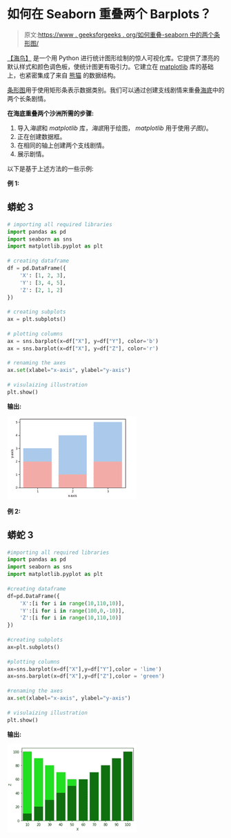 # 如何在 Seaborn 重叠两个 Barplots？

> 原文:[https://www . geeksforgeeks . org/如何重叠-seaborn 中的两个条形图/](https://www.geeksforgeeks.org/how-to-overlap-two-barplots-in-seaborn/)

[【海鸟】](https://www.geeksforgeeks.org/introduction-to-seaborn-python/) 是一个用 Python 进行统计图形绘制的惊人可视化库。它提供了漂亮的默认样式和颜色调色板，使统计图更有吸引力。它建立在 [matplotlib](https://www.geeksforgeeks.org/python-introduction-matplotlib/) 库的基础上，也紧密集成了来自 [熊猫](https://www.geeksforgeeks.org/introduction-to-pandas-in-python/) 的数据结构。

[条形图](https://www.geeksforgeeks.org/seaborn-barplot-method-in-python/)用于使用矩形条表示数据类别。我们可以通过创建支线剧情来重叠[海底](https://www.geeksforgeeks.org/introduction-to-seaborn-python/)中的两个长条剧情。

**在海底重叠两个沙洲所需的步骤:**

1.  导入*海底*和 *matplotlib* 库，*海底*用于绘图， *matplotlib* 用于使用*子图()*。
2.  正在创建数据框。
3.  在相同的轴上创建两个支线剧情。
4.  展示剧情。

以下是基于上述方法的一些示例:

**例 1:**

## 蟒蛇 3

```py
# importing all required libraries
import pandas as pd
import seaborn as sns
import matplotlib.pyplot as plt

# creating dataframe
df = pd.DataFrame({
    'X': [1, 2, 3],
    'Y': [3, 4, 5],
    'Z': [2, 1, 2]
})

# creating subplots
ax = plt.subplots()

# plotting columns
ax = sns.barplot(x=df["X"], y=df["Y"], color='b')
ax = sns.barplot(x=df["X"], y=df["Z"], color='r')

# renaming the axes
ax.set(xlabel="x-axis", ylabel="y-axis")

# visulaizing illustration
plt.show()
```

**输出:**

![](img/64257f8ceb8823c2f7d710d36e86d000.png)

**例 2:**

## 蟒蛇 3

```py
#importing all required libraries
import pandas as pd
import seaborn as sns
import matplotlib.pyplot as plt

#creating dataframe
df=pd.DataFrame({
    'X':[i for i in range(10,110,10)],
    'Y':[i for i in range(100,0,-10)],
    'Z':[i for i in range(10,110,10)]
})

#creating subplots
ax=plt.subplots()

#plotting columns
ax=sns.barplot(x=df["X"],y=df["Y"],color = 'lime')
ax=sns.barplot(x=df["X"],y=df["Z"],color = 'green')

#renaming the axes
ax.set(xlabel="x-axis", ylabel="y-axis")

# visulaizing illustration
plt.show()
```

**输出:**

![](img/947e317a373917fd151a20009e6d1579.png)